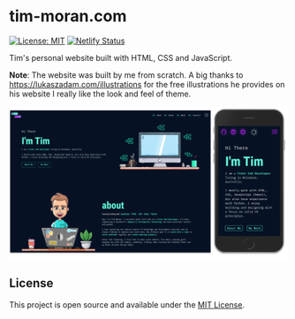 # tim-moran.com

[![License: MIT](https://img.shields.io/badge/License-MIT-blue.svg)](https://opensource.org/licenses/MIT) [![Netlify Status](https://api.netlify.com/api/v1/badges/0a51d0e9-f611-4dd8-887f-fc1889e68540/deploy-status)](https://app.netlify.com/sites/tims-site/deploys)

Tim's personal website built with HTML, CSS and JavaScript.

**Note**: The website was built by me from scratch. A big thanks to https://lukaszadam.com/illustrations for the free illustrations he provides on his website I really like the look and feel of theme.



[![website](website_preview.png)](https://tim-moran.com)

## License

This project is open source and available under the [MIT License](LICENSE).
